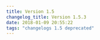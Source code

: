 ```yaml
---
title: Version 1.5
changelog_title: Version 1.5.3
date: 2018-01-09 20:55:22 
tags: "changelogs 1.5 deprecated"
---
```


<script src="https://gist.github.com/spinnaker-release/cdcbfd25eaa81464a4932cbb1f7c70e8.js"></script>
